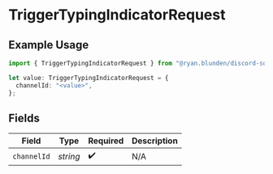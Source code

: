 # TriggerTypingIndicatorRequest

## Example Usage

```typescript
import { TriggerTypingIndicatorRequest } from "@ryan.blunden/discord-sdk/models/operations";

let value: TriggerTypingIndicatorRequest = {
  channelId: "<value>",
};
```

## Fields

| Field              | Type               | Required           | Description        |
| ------------------ | ------------------ | ------------------ | ------------------ |
| `channelId`        | *string*           | :heavy_check_mark: | N/A                |